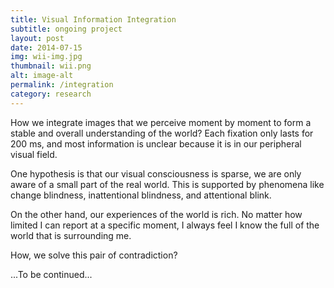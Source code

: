 ```yaml
---
title: Visual Information Integration
subtitle: ongoing project
layout: post
date: 2014-07-15
img: wii-img.jpg
thumbnail: wii.png
alt: image-alt
permalink: /integration
category: research
---
```

How we integrate images that we perceive moment by moment to form a stable and overall understanding of the world? Each fixation only lasts for 200 ms, and most information is unclear because it is in our peripheral visual field. 

One hypothesis is that our visual consciousness is sparse, we are only aware of a small part of the real world. This is supported by phenomena like change blindness, inattentional blindness, and attentional blink. 

On the other hand, our experiences of the world is rich. No matter how limited I can report at a specific moment, I always feel I know the full of the world that is surrounding me.

How, we solve this pair of contradiction?

...To be continued...